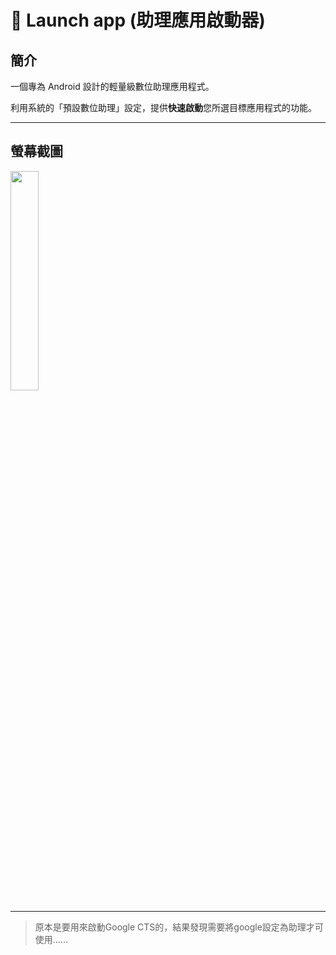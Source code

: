 # 🎯 **Launch app (助理應用啟動器)**

## 簡介
一個專為 Android 設計的輕量級數位助理應用程式。

利用系統的「預設數位助理」設定，提供**快速啟動**您所選目標應用程式的功能。

***

## 螢幕截圖
<img src="https://github.com/user-attachments/assets/e3dacab0-ec29-4b11-a08f-074a0e450db9" width=30%/>

***

> 原本是要用來啟動Google CTS的，結果發現需要將google設定為助理才可使用......
